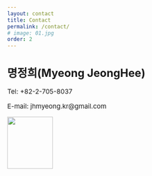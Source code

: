 ```yaml
---
layout: contact
title: Contact
permalink: /contact/
# image: 01.jpg
order: 2
---
```

<div class="hero-small col col-5 col-t-10 last-item">
  <div class="container hero-container">
    <h1 class="hero__title" style="font-size: 25px">명정희(Myeong JeongHee)</h1>
  </div>
  <div class="container hero-container">
      <div class="hero__content col col-2 col-t-8">
        <p class="hero__subtitle" style="font-size: 15px">
          Tel: +82-2-705-8037
        </p>
        <p class="hero__subtitle" style="font-size: 15px">
          E-mail: jhmyeong.kr@gmail.com
        </p>
      </div>
      <div>
        <div class="hero__image">
          <img style="height: 120px; width: 105px" src="{{site.baseurl}}/images/{{ site.data.settings.author.image-s }}" class="no-click" alt="">
        </div>
      </div>
  </div>
</div>
